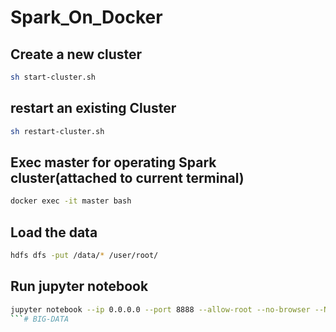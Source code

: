 # Spark_On_Docker

## Create a new cluster 
```bash
sh start-cluster.sh
 ```
## restart an existing Cluster 
 ```bash
sh restart-cluster.sh 
 ```
## Exec master for operating Spark cluster(attached to current terminal)
 ```bash
docker exec -it master bash 
```

## Load the data 

```bash
hdfs dfs -put /data/* /user/root/
 ``` 

## Run jupyter notebook
 ```bash
jupyter notebook --ip 0.0.0.0 --port 8888 --allow-root --no-browser --NotebookApp.token='spark'
```#   B I G - D A T A  
 